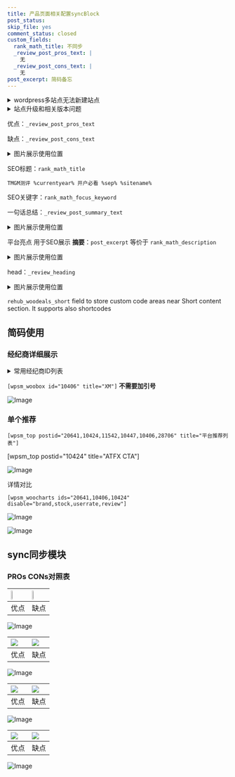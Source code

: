 ```yaml
---
title: 产品页面相关配置syncBlock
post_status: 
skip_file: yes
comment_status: closed
custom_fields:
  rank_math_title: 不同步
  _review_post_pros_text: |
    无
  _review_post_cons_text: |
    无
post_excerpt: 简码备忘
---
```

<details><summary>wordpress多站点无法新建站点</summary>

<li>和报错需要清理cookies一样的原因</li>
<li>wp-config.php里面<code>define( 'SUBDOMAIN_INSTALL', false );//子域名安装</code></li>
<li>新建子站点是用<code>define( 'SUBDOMAIN_INSTALL', true);//子域名安装</code> 完成以后，改成<code>false</code></li>
</details>

<details><summary>站点升级和相关版本问题</summary>

<p>wordpress：5.9.9
woocommerce：7.5.1
出现问题的地方：主题选项里面>><strong>Product layout >>compact style</strong></p>
<p>如何出现没有用过的字段 导致无法保存。先导出配置 然后进行修改，后面再次恢复即可。</p>
<p>出现部分字段无法显示时，需要返回默认布局后，对产品进行保存就好了。</p>
<p></p>
</details>

优点：`_review_post_pros_text`

缺点：`_review_post_cons_text`

<details><summary>图片展示使用位置</summary>

<img src="https://prod-files-secure.s3.us-west-2.amazonaws.com/39ed1227-6d7d-4570-be36-9ccd4a2c4241/f51d3d83-55d4-4bdf-9604-f37ec77ab556/Untitled.png?X-Amz-Algorithm=AWS4-HMAC-SHA256&X-Amz-Content-Sha256=UNSIGNED-PAYLOAD&X-Amz-Credential=ASIAZI2LB4663FRLNSOJ%2F20250914%2Fus-west-2%2Fs3%2Faws4_request&X-Amz-Date=20250914T105517Z&X-Amz-Expires=3600&X-Amz-Security-Token=IQoJb3JpZ2luX2VjEN%2F%2F%2F%2F%2F%2F%2F%2F%2F%2F%2FwEaCXVzLXdlc3QtMiJGMEQCIHWQZ2xCsQjvgCBxE5AWMu8ETOjogVSDsNM2iHAIywsBAiBW4ZtQ74Q2BrbnvOg0PJyWM0t2bX2R4z7D9%2F2%2FYphhcSr%2FAwhYEAAaDDYzNzQyMzE4MzgwNSIM2dly2t9pEgkYwBAlKtwDed6LamSmNaXWzHysZzmRjvWVRW6117cO%2F4UOsnTbV0oyOqBwx5cGC3byKp5G8XSoElAMOJUWF40blvEHjRFD%2BXo4gAvtdmvYGuC56YLSyPkTlgUuhqwEM8n7IJlCrDgS8gukeDbJ48AB%2FojwBocgv67w9vekdtD5SinyMABf0x72G7kKeDywqPW1wP16kqNF%2BznYz%2FvqGY0vIcucFJZbhUa7cbzJhMLth7I7nY9Hi9gqhloqeDF36Hoqf2XGO5EFii7gFSedtRDqwVP%2FdAEbJvyPb5Q8kf8PET5o3Rj%2B%2BVagpEY1CMK0vYTFmKxs1I2wjO3KDVLv1RgrQb%2FY5nNOVUMukeIQt1a06rC3PSORJZVRjwCikuPPXCPZTZcDjV%2B3FZeLQEvFjYuvs0zlDGIAFdetb6Jxq5vcjjtN%2Frg0SHU%2BFnZay%2FsZgASrbKu9UQ2aZMs6tcYuf%2Bqa7NReqp7v0IBlcx5fLcfXGS%2FLMin02g2gpF0ya3A1PFlfHxcZYorNaW1r0VTUVpfp5%2BEEUUL3fQFOy1RDHTaGYpRPBBsfOZYVoQEAL%2FOARl3rV8aka6NcYQJ7Fz12GY%2FnN6iAKJ80GKho5X1ie14SqX9hOFLWKjIMrYDSpPe1PAEXtQIwn8%2BZxgY6pgE2fDXIvzcvO86f9GJkUTAbAhs16CIJmN5jmx2m7c1OY%2F9rf6LunhWIkQOSKYbAQm38KhWz5WGPXj7wiFdi1W8qZtB3jv1XODRndCL%2ByoUfaOnPjcVdJPkd7ne2%2BI6x9noHwqeV1RpRxumcXKaakPEsm7ZEkBjkmJtSFqrFaKVS1VX7Mn2NYXfzUJeWCVIISL3RUX9uPKu6GdZX7orWEM9O5z8UAwjg&X-Amz-Signature=799a4d87d7bfa84a4cc41b66f263687e9d2bba4434231699544cbbddca5bbed1&X-Amz-SignedHeaders=host&x-amz-checksum-mode=ENABLED&x-id=GetObject" alt="Image">
</details>

SEO标题：`rank_math_title`

`TMGM测评 %currentyear% 开户必看 %sep% %sitename%`

SEO关键字：`rank_math_focus_keyword`

一句话总结：`_review_post_summary_text`

<details><summary>图片展示使用位置</summary>

<img src="https://prod-files-secure.s3.us-west-2.amazonaws.com/39ed1227-6d7d-4570-be36-9ccd4a2c4241/4b96a922-296c-4f4e-8630-d1c870cbce01/Untitled.png?X-Amz-Algorithm=AWS4-HMAC-SHA256&X-Amz-Content-Sha256=UNSIGNED-PAYLOAD&X-Amz-Credential=ASIAZI2LB4663A6KE2O3%2F20250914%2Fus-west-2%2Fs3%2Faws4_request&X-Amz-Date=20250914T105517Z&X-Amz-Expires=3600&X-Amz-Security-Token=IQoJb3JpZ2luX2VjEN%2F%2F%2F%2F%2F%2F%2F%2F%2F%2F%2FwEaCXVzLXdlc3QtMiJHMEUCIGACJT22Ku3ngczIxhN0N79JJ%2F7Po4AkaTrzkakVB4GvAiEArXD9PVj9ukmWb%2FL7F2N%2BJdN06c1K6TPii0nW8%2FvvKesq%2FwMIWBAAGgw2Mzc0MjMxODM4MDUiDNaDRRSyy731JD4sKSrcAz2JeduqT8VNZD3S20dCjb1jh89Mqg7yv5V%2BPCh0LJpQc1jwrZDzoN%2FsVOVmieVwwbYc3XYpkkuNKlniDmblN6oBQ8a%2FNTrAcVjTCaRIhBbArvwlKVGr5cmefZjV9xkf%2FlFIDqHO%2F%2Bp4JhYj%2BocV8F8EYlHk1yBczot1UtoltyGdYKAk0UPgpfGAuQxBRZjZj6vOIB58P%2B7%2BMcEp9qhw%2F0eTbc0F0VsK0J5FlRF3b57uM%2Fsz1YaxnB1ITNWSINfgQAO%2BZQprfKvmzjISGMScHtfmf2V7arBssNk2kp%2BbV7VCDtH5EyBcj3E2LVPolKHFZA2B7z1idRy0Pq35dz5bG0k8vLmEZf0lT3e3SYavRHn3q2vNOn5BxCqEuZU3uA1TvfH%2B598wnt6PMSdmkdGbrN0zZayN3g0hSDQC4X7cZalX1gQR1Va%2BX3FDYn8KsCezt3jFEcmLB8JtrnerEQkYbOKEBaTzC%2F9vl6QwdE%2BJVFHDVdlKB3fbEJRPqLHLt8IgoJqmw4uvSbNsZJFa%2Fn%2FAX%2Bd%2BuiyVFk%2BcoAf%2BHQuz8RW7yC%2FtXAXsPSSgyM4SonRhrugLUM35TSf5LARtEV3R9Iy7O57nTqurGDHGvZ%2FUMP5ozyNiY0kCFtteCBCAMPPPmcYGOqUBpw5wRUqlwXaO4ggWb4ZdhKSATarBlAzR8BsiBAcHV03eS4j4QbqDPI1IvmPE82SHjX4yxHKM4CEmW%2FOTKbBxFQzz9upi6srjvKC%2B1JSJir8btur0aVIMnNVCdGNlPpB5dCKcsZlKyb0USP%2BdBbRPyHv4tYF6RKbl20IqC1Q%2BwBN22CYar%2BcPFCWJglWUXe%2BqGt4BnT%2FfMBnh0VYl2qzES%2Ff%2F9obC&X-Amz-Signature=bedf34a118719accc3418733d7d7291572c0091de1a0022e48409a4efa6d0f6b&X-Amz-SignedHeaders=host&x-amz-checksum-mode=ENABLED&x-id=GetObject" alt="Image">
</details>

平台亮点 用于SEO展示 **摘要**：`post_excerpt`  等价于 `rank_math_description`

<details><summary>图片展示使用位置</summary>

<img src="https://prod-files-secure.s3.us-west-2.amazonaws.com/39ed1227-6d7d-4570-be36-9ccd4a2c4241/1ee11f63-b60a-4dfe-a7a7-d58ff23b5d88/Untitled.png?X-Amz-Algorithm=AWS4-HMAC-SHA256&X-Amz-Content-Sha256=UNSIGNED-PAYLOAD&X-Amz-Credential=ASIAZI2LB466WTNUW77Z%2F20250914%2Fus-west-2%2Fs3%2Faws4_request&X-Amz-Date=20250914T105517Z&X-Amz-Expires=3600&X-Amz-Security-Token=IQoJb3JpZ2luX2VjEN%2F%2F%2F%2F%2F%2F%2F%2F%2F%2F%2FwEaCXVzLXdlc3QtMiJHMEUCIQCbTUKjbZpQZG%2BrpAKh%2FtqbqZ8HKob1pmvLAkDn0%2FAXVwIgUkwpxzDKLpDqjUL6VoXh4Ns5jxWhaqr%2F0TtnjKkyqXUq%2FwMIWBAAGgw2Mzc0MjMxODM4MDUiDDn%2BwchXDq24N%2FHpwCrcA%2Bn0gomQDgINRMCSG8BeSDRH6wAjU672hoZssrZaRJrBUK3s%2FMUA46fUba8s92tMy90QMwX8TBhbLCq%2BaIR20yaxrf7HZAAjKpj2c1uHhoDca9HzvIB01z8uK8BLIvlWiz1GSnPpHHAAVyflEo7XlZAAgB22trl7uQjdpw8L4ZNze6XsC4zXNPuUiUmF5ey3ZD%2BaKio58uCw4xUJ4SYfw0cWH4Gz9pWWtGqXKphH3SKG829k8G8S%2F0uhcoL6kz8TRz7rphbCI3%2FuQe8eftpTAwIsf22H03PoZBlZYi4HxeftTR4C7aM9BcyrS%2FsX5sYYjzP7mUFWcaYr6pvZd0xLLcGeVrIOjGUnIDW2BkkOcXzEP5%2FhmfiayEiirxwz0p6EgCYvuplN2LmH4cdV%2FD8HiGeJnY4RwqBKKuekklM3dr0HA%2BOisGGXoIm%2B1eJoppwmOsJ4puMUtoeF62Nk9%2BY%2BToy%2ByDcCRiLY9N2TbIqVh88rAp13UkCr4OntszTamGW9DT1ADFert8jvkhLmMmb2z5oxxIlIsoLghkArl6%2Bu6%2BsI2MUkOApl02D8asDbxthYKaSv%2F8g2LCvJCRUT4ohr0Gxn6CIODWtwmhlKjZ4VEQ7OAekfjPgx9qnqOdaOML3PmcYGOqUBz9O6gkjrBN8F4%2FXUPBNe5Okviji7D6XZKTxkYcHCKzY4jP4fREFZlgFh2qI78YgoXB8lN72TCrRqqQSmwo4cSasrn6jsn1qvLcS2Lo2n2rrT4mKOwOtXcJhHe7S2Qhr7SgutiQYXW7d6uC2k2zFLbrVf8xyBY8Ngl%2BLbUFTlh%2BsKuTy0Pfb%2B3UJqaBjuErFSX9Rn2IBpx0xMCJPBdTBJjZ1VAnQn&X-Amz-Signature=53fd41073dcb2a91817b301a87d0955a7f853cf993632a61d4015ab6ac76a070&X-Amz-SignedHeaders=host&x-amz-checksum-mode=ENABLED&x-id=GetObject" alt="Image">
<img src="https://prod-files-secure.s3.us-west-2.amazonaws.com/39ed1227-6d7d-4570-be36-9ccd4a2c4241/ad4118b5-78d8-4fbe-801e-3b29b5d99c01/Untitled.png?X-Amz-Algorithm=AWS4-HMAC-SHA256&X-Amz-Content-Sha256=UNSIGNED-PAYLOAD&X-Amz-Credential=ASIAZI2LB466WTNUW77Z%2F20250914%2Fus-west-2%2Fs3%2Faws4_request&X-Amz-Date=20250914T105517Z&X-Amz-Expires=3600&X-Amz-Security-Token=IQoJb3JpZ2luX2VjEN%2F%2F%2F%2F%2F%2F%2F%2F%2F%2F%2FwEaCXVzLXdlc3QtMiJHMEUCIQCbTUKjbZpQZG%2BrpAKh%2FtqbqZ8HKob1pmvLAkDn0%2FAXVwIgUkwpxzDKLpDqjUL6VoXh4Ns5jxWhaqr%2F0TtnjKkyqXUq%2FwMIWBAAGgw2Mzc0MjMxODM4MDUiDDn%2BwchXDq24N%2FHpwCrcA%2Bn0gomQDgINRMCSG8BeSDRH6wAjU672hoZssrZaRJrBUK3s%2FMUA46fUba8s92tMy90QMwX8TBhbLCq%2BaIR20yaxrf7HZAAjKpj2c1uHhoDca9HzvIB01z8uK8BLIvlWiz1GSnPpHHAAVyflEo7XlZAAgB22trl7uQjdpw8L4ZNze6XsC4zXNPuUiUmF5ey3ZD%2BaKio58uCw4xUJ4SYfw0cWH4Gz9pWWtGqXKphH3SKG829k8G8S%2F0uhcoL6kz8TRz7rphbCI3%2FuQe8eftpTAwIsf22H03PoZBlZYi4HxeftTR4C7aM9BcyrS%2FsX5sYYjzP7mUFWcaYr6pvZd0xLLcGeVrIOjGUnIDW2BkkOcXzEP5%2FhmfiayEiirxwz0p6EgCYvuplN2LmH4cdV%2FD8HiGeJnY4RwqBKKuekklM3dr0HA%2BOisGGXoIm%2B1eJoppwmOsJ4puMUtoeF62Nk9%2BY%2BToy%2ByDcCRiLY9N2TbIqVh88rAp13UkCr4OntszTamGW9DT1ADFert8jvkhLmMmb2z5oxxIlIsoLghkArl6%2Bu6%2BsI2MUkOApl02D8asDbxthYKaSv%2F8g2LCvJCRUT4ohr0Gxn6CIODWtwmhlKjZ4VEQ7OAekfjPgx9qnqOdaOML3PmcYGOqUBz9O6gkjrBN8F4%2FXUPBNe5Okviji7D6XZKTxkYcHCKzY4jP4fREFZlgFh2qI78YgoXB8lN72TCrRqqQSmwo4cSasrn6jsn1qvLcS2Lo2n2rrT4mKOwOtXcJhHe7S2Qhr7SgutiQYXW7d6uC2k2zFLbrVf8xyBY8Ngl%2BLbUFTlh%2BsKuTy0Pfb%2B3UJqaBjuErFSX9Rn2IBpx0xMCJPBdTBJjZ1VAnQn&X-Amz-Signature=7683ab838321bd8eb40d2b0460919faa84f5a7308a1e653c671b90a5f3dff9e4&X-Amz-SignedHeaders=host&x-amz-checksum-mode=ENABLED&x-id=GetObject" alt="Image">
<img src="https://prod-files-secure.s3.us-west-2.amazonaws.com/39ed1227-6d7d-4570-be36-9ccd4a2c4241/a38cf7c9-a79c-4b64-9e94-13589fe0758b/Untitled.png?X-Amz-Algorithm=AWS4-HMAC-SHA256&X-Amz-Content-Sha256=UNSIGNED-PAYLOAD&X-Amz-Credential=ASIAZI2LB466WTNUW77Z%2F20250914%2Fus-west-2%2Fs3%2Faws4_request&X-Amz-Date=20250914T105517Z&X-Amz-Expires=3600&X-Amz-Security-Token=IQoJb3JpZ2luX2VjEN%2F%2F%2F%2F%2F%2F%2F%2F%2F%2F%2FwEaCXVzLXdlc3QtMiJHMEUCIQCbTUKjbZpQZG%2BrpAKh%2FtqbqZ8HKob1pmvLAkDn0%2FAXVwIgUkwpxzDKLpDqjUL6VoXh4Ns5jxWhaqr%2F0TtnjKkyqXUq%2FwMIWBAAGgw2Mzc0MjMxODM4MDUiDDn%2BwchXDq24N%2FHpwCrcA%2Bn0gomQDgINRMCSG8BeSDRH6wAjU672hoZssrZaRJrBUK3s%2FMUA46fUba8s92tMy90QMwX8TBhbLCq%2BaIR20yaxrf7HZAAjKpj2c1uHhoDca9HzvIB01z8uK8BLIvlWiz1GSnPpHHAAVyflEo7XlZAAgB22trl7uQjdpw8L4ZNze6XsC4zXNPuUiUmF5ey3ZD%2BaKio58uCw4xUJ4SYfw0cWH4Gz9pWWtGqXKphH3SKG829k8G8S%2F0uhcoL6kz8TRz7rphbCI3%2FuQe8eftpTAwIsf22H03PoZBlZYi4HxeftTR4C7aM9BcyrS%2FsX5sYYjzP7mUFWcaYr6pvZd0xLLcGeVrIOjGUnIDW2BkkOcXzEP5%2FhmfiayEiirxwz0p6EgCYvuplN2LmH4cdV%2FD8HiGeJnY4RwqBKKuekklM3dr0HA%2BOisGGXoIm%2B1eJoppwmOsJ4puMUtoeF62Nk9%2BY%2BToy%2ByDcCRiLY9N2TbIqVh88rAp13UkCr4OntszTamGW9DT1ADFert8jvkhLmMmb2z5oxxIlIsoLghkArl6%2Bu6%2BsI2MUkOApl02D8asDbxthYKaSv%2F8g2LCvJCRUT4ohr0Gxn6CIODWtwmhlKjZ4VEQ7OAekfjPgx9qnqOdaOML3PmcYGOqUBz9O6gkjrBN8F4%2FXUPBNe5Okviji7D6XZKTxkYcHCKzY4jP4fREFZlgFh2qI78YgoXB8lN72TCrRqqQSmwo4cSasrn6jsn1qvLcS2Lo2n2rrT4mKOwOtXcJhHe7S2Qhr7SgutiQYXW7d6uC2k2zFLbrVf8xyBY8Ngl%2BLbUFTlh%2BsKuTy0Pfb%2B3UJqaBjuErFSX9Rn2IBpx0xMCJPBdTBJjZ1VAnQn&X-Amz-Signature=baf7c185d6163955552cf2670e1c3fda1ef2201b29247c45bec4c4e2f1835dd1&X-Amz-SignedHeaders=host&x-amz-checksum-mode=ENABLED&x-id=GetObject" alt="Image">
<img src="https://prod-files-secure.s3.us-west-2.amazonaws.com/39ed1227-6d7d-4570-be36-9ccd4a2c4241/7da6fc1e-d2ac-42ae-8c75-cb5749aa18f6/Untitled.png?X-Amz-Algorithm=AWS4-HMAC-SHA256&X-Amz-Content-Sha256=UNSIGNED-PAYLOAD&X-Amz-Credential=ASIAZI2LB466WTNUW77Z%2F20250914%2Fus-west-2%2Fs3%2Faws4_request&X-Amz-Date=20250914T105517Z&X-Amz-Expires=3600&X-Amz-Security-Token=IQoJb3JpZ2luX2VjEN%2F%2F%2F%2F%2F%2F%2F%2F%2F%2F%2FwEaCXVzLXdlc3QtMiJHMEUCIQCbTUKjbZpQZG%2BrpAKh%2FtqbqZ8HKob1pmvLAkDn0%2FAXVwIgUkwpxzDKLpDqjUL6VoXh4Ns5jxWhaqr%2F0TtnjKkyqXUq%2FwMIWBAAGgw2Mzc0MjMxODM4MDUiDDn%2BwchXDq24N%2FHpwCrcA%2Bn0gomQDgINRMCSG8BeSDRH6wAjU672hoZssrZaRJrBUK3s%2FMUA46fUba8s92tMy90QMwX8TBhbLCq%2BaIR20yaxrf7HZAAjKpj2c1uHhoDca9HzvIB01z8uK8BLIvlWiz1GSnPpHHAAVyflEo7XlZAAgB22trl7uQjdpw8L4ZNze6XsC4zXNPuUiUmF5ey3ZD%2BaKio58uCw4xUJ4SYfw0cWH4Gz9pWWtGqXKphH3SKG829k8G8S%2F0uhcoL6kz8TRz7rphbCI3%2FuQe8eftpTAwIsf22H03PoZBlZYi4HxeftTR4C7aM9BcyrS%2FsX5sYYjzP7mUFWcaYr6pvZd0xLLcGeVrIOjGUnIDW2BkkOcXzEP5%2FhmfiayEiirxwz0p6EgCYvuplN2LmH4cdV%2FD8HiGeJnY4RwqBKKuekklM3dr0HA%2BOisGGXoIm%2B1eJoppwmOsJ4puMUtoeF62Nk9%2BY%2BToy%2ByDcCRiLY9N2TbIqVh88rAp13UkCr4OntszTamGW9DT1ADFert8jvkhLmMmb2z5oxxIlIsoLghkArl6%2Bu6%2BsI2MUkOApl02D8asDbxthYKaSv%2F8g2LCvJCRUT4ohr0Gxn6CIODWtwmhlKjZ4VEQ7OAekfjPgx9qnqOdaOML3PmcYGOqUBz9O6gkjrBN8F4%2FXUPBNe5Okviji7D6XZKTxkYcHCKzY4jP4fREFZlgFh2qI78YgoXB8lN72TCrRqqQSmwo4cSasrn6jsn1qvLcS2Lo2n2rrT4mKOwOtXcJhHe7S2Qhr7SgutiQYXW7d6uC2k2zFLbrVf8xyBY8Ngl%2BLbUFTlh%2BsKuTy0Pfb%2B3UJqaBjuErFSX9Rn2IBpx0xMCJPBdTBJjZ1VAnQn&X-Amz-Signature=403ecda07612ac725c255db3873b55f8ba699f34c896b732e415978757dfa160&X-Amz-SignedHeaders=host&x-amz-checksum-mode=ENABLED&x-id=GetObject" alt="Image">
<img src="https://prod-files-secure.s3.us-west-2.amazonaws.com/39ed1227-6d7d-4570-be36-9ccd4a2c4241/7e97f40a-eaee-47f5-b2f9-475f96808fa7/Untitled.png?X-Amz-Algorithm=AWS4-HMAC-SHA256&X-Amz-Content-Sha256=UNSIGNED-PAYLOAD&X-Amz-Credential=ASIAZI2LB466WTNUW77Z%2F20250914%2Fus-west-2%2Fs3%2Faws4_request&X-Amz-Date=20250914T105517Z&X-Amz-Expires=3600&X-Amz-Security-Token=IQoJb3JpZ2luX2VjEN%2F%2F%2F%2F%2F%2F%2F%2F%2F%2F%2FwEaCXVzLXdlc3QtMiJHMEUCIQCbTUKjbZpQZG%2BrpAKh%2FtqbqZ8HKob1pmvLAkDn0%2FAXVwIgUkwpxzDKLpDqjUL6VoXh4Ns5jxWhaqr%2F0TtnjKkyqXUq%2FwMIWBAAGgw2Mzc0MjMxODM4MDUiDDn%2BwchXDq24N%2FHpwCrcA%2Bn0gomQDgINRMCSG8BeSDRH6wAjU672hoZssrZaRJrBUK3s%2FMUA46fUba8s92tMy90QMwX8TBhbLCq%2BaIR20yaxrf7HZAAjKpj2c1uHhoDca9HzvIB01z8uK8BLIvlWiz1GSnPpHHAAVyflEo7XlZAAgB22trl7uQjdpw8L4ZNze6XsC4zXNPuUiUmF5ey3ZD%2BaKio58uCw4xUJ4SYfw0cWH4Gz9pWWtGqXKphH3SKG829k8G8S%2F0uhcoL6kz8TRz7rphbCI3%2FuQe8eftpTAwIsf22H03PoZBlZYi4HxeftTR4C7aM9BcyrS%2FsX5sYYjzP7mUFWcaYr6pvZd0xLLcGeVrIOjGUnIDW2BkkOcXzEP5%2FhmfiayEiirxwz0p6EgCYvuplN2LmH4cdV%2FD8HiGeJnY4RwqBKKuekklM3dr0HA%2BOisGGXoIm%2B1eJoppwmOsJ4puMUtoeF62Nk9%2BY%2BToy%2ByDcCRiLY9N2TbIqVh88rAp13UkCr4OntszTamGW9DT1ADFert8jvkhLmMmb2z5oxxIlIsoLghkArl6%2Bu6%2BsI2MUkOApl02D8asDbxthYKaSv%2F8g2LCvJCRUT4ohr0Gxn6CIODWtwmhlKjZ4VEQ7OAekfjPgx9qnqOdaOML3PmcYGOqUBz9O6gkjrBN8F4%2FXUPBNe5Okviji7D6XZKTxkYcHCKzY4jP4fREFZlgFh2qI78YgoXB8lN72TCrRqqQSmwo4cSasrn6jsn1qvLcS2Lo2n2rrT4mKOwOtXcJhHe7S2Qhr7SgutiQYXW7d6uC2k2zFLbrVf8xyBY8Ngl%2BLbUFTlh%2BsKuTy0Pfb%2B3UJqaBjuErFSX9Rn2IBpx0xMCJPBdTBJjZ1VAnQn&X-Amz-Signature=05c92f880ca36fb26e1f1e6ef2fc3d49f2284bd69bc44c6c0b2f6b6d80e2851b&X-Amz-SignedHeaders=host&x-amz-checksum-mode=ENABLED&x-id=GetObject" alt="Image">
</details>

head：`_review_heading`

<details><summary>图片展示使用位置</summary>

<img src="https://prod-files-secure.s3.us-west-2.amazonaws.com/39ed1227-6d7d-4570-be36-9ccd4a2c4241/3a4650ad-9887-415c-889a-edd51fa54f27/Untitled.png?X-Amz-Algorithm=AWS4-HMAC-SHA256&X-Amz-Content-Sha256=UNSIGNED-PAYLOAD&X-Amz-Credential=ASIAZI2LB466RIJ6JQB4%2F20250914%2Fus-west-2%2Fs3%2Faws4_request&X-Amz-Date=20250914T105518Z&X-Amz-Expires=3600&X-Amz-Security-Token=IQoJb3JpZ2luX2VjEN%2F%2F%2F%2F%2F%2F%2F%2F%2F%2F%2FwEaCXVzLXdlc3QtMiJHMEUCIQCO4g4313P%2BWTdWZUxM1t7FXpG3lkRlBK%2F0JTC4UlrCvQIgerY37jQpO2S%2F%2FfvepoZ9E5VLzRI6rG2KLola5Tf77qgq%2FwMIWBAAGgw2Mzc0MjMxODM4MDUiDLjQP0t0kp8XNfGNwCrcAx97UxaAyIco%2Fn%2FUBICAU4kEzNjQllH8xeEc8WeGHFVsbtnoFxujQi4K0wF0jCzfG%2FRJ67njCJ3YdCXwgHJNSFrluZLkBXPueJj5a5RNifYfLyh9OpFv21peB4eY6RK6f1T7H98MbaoMuXaPfcuUm0iVsPLV9jg3Hbm96PVn%2FN17uqXhFNo%2B%2Ff4B1eFX61%2F2auLiepnSqtoPnNmEprd%2FQEQOVoywsRQfYn27oksMGUOOQgkA8jdbE344GUqerh61u0ys%2BjMdmAcybKTSnml0azfKdPsZSQ2wy5zGzQD6wwZg3zQ1Y46JzqHpjAxLvIGz2ORU%2B9%2Ff9B68NHGzP8CHqxZNXS%2FR9a1%2FaxfoQyqho90DhODHf7UhbsItfnvpvi3fIeq9wsLJk36IbqXfqq8gBHywXsYsretokfcBTTJ9WSBicttW4Y8rLTnNnLbN9il0kWmxCqCE2z9rKsCGQCBRnMsNRreLol1o64ignKcxyzOBgV%2Fu2xhUoodq5M%2FTyvnkSngrftwGPZHZnv9103%2BdtzfNM4WB3xKEoVJ%2BpPTQp5vmkzlhwE7JksuCt8sh3ClLxkj1il1T54EI467SMa75NcGiYOUTFaxaeRoLrDZQw74dI4iP1IOLiOtbWN6VMK7PmcYGOqUBJbD1QtN688AKZv%2FWZcQEaAiYlG6HBzzJVH6t1Qma1WACaTf7UK%2FfjUzHVcB%2BHE%2B3lt%2BE4BlCuG9PZe3Jgezu8%2Bh08w73gEhNwpb4ShhDiQ%2BXw4YXvNeK0YhxCc0FPPLx8QmCAGE4ZSO%2B3pUAu%2BuZEScamPyWZviFqZlCbjzsjJSDzlGgNPk1JvKxLU1ZH8Qx7%2FJgGS9OGDXqzBowBZmRULrvR2IO&X-Amz-Signature=efb29b600b2eebb82ade61420499b8e321c7d25ea83b14d02c4b33799e47f8cb&X-Amz-SignedHeaders=host&x-amz-checksum-mode=ENABLED&x-id=GetObject" alt="Image">
</details>

`rehub_woodeals_short`	field to store custom code areas near Short content section. It supports also shortcodes



## 简码使用

### 经纪商详细展示

<details><summary>常用经纪商ID列表</summary>

<pre><code class="php">嘉盛 ===> 20641  [wpsm_woobox id="20641" title="嘉盛"]
易信easymarkets ===> 11542  [wpsm_woobox id="11542" title="易信easymarkets"]
ATFX外汇 ===> 10424  [wpsm_woobox id="10424" title="ATFX"]
XM ===> 10406  [wpsm_woobox id="10406" title="XM"]
TMGM ===> 29622  [wpsm_woobox id="29622" title="TMGM"]
HYCM ===> 10447  [wpsm_woobox id="10447" title="HYCM"]
fpmarkets澳福外汇 ===> 20639  [wpsm_woobox id="20639" title="fpmarkets澳福外汇"]</code></pre>
</details>

`[wpsm_woobox id="10406" title="XM"]` **不需要加引号**

![Image](https://prod-files-secure.s3.us-west-2.amazonaws.com/39ed1227-6d7d-4570-be36-9ccd4a2c4241/4f898f9d-0fa7-4e43-acd3-ac6bc7be575a/Untitled.png?X-Amz-Algorithm=AWS4-HMAC-SHA256&X-Amz-Content-Sha256=UNSIGNED-PAYLOAD&X-Amz-Credential=ASIAZI2LB46623X2UJ3C%2F20250914%2Fus-west-2%2Fs3%2Faws4_request&X-Amz-Date=20250914T105515Z&X-Amz-Expires=3600&X-Amz-Security-Token=IQoJb3JpZ2luX2VjEN%2F%2F%2F%2F%2F%2F%2F%2F%2F%2F%2FwEaCXVzLXdlc3QtMiJGMEQCIAN7gFdKD1GFGEJ4RRr2XyXoHp5xJqhwMWMu9AMvQuqiAiBlBGBqnRZhSjsuQhcdSuXD0TNLSpcNxYO1LyOqIm%2F2Bir%2FAwhYEAAaDDYzNzQyMzE4MzgwNSIMBcwkKDROg%2F86VdVfKtwDhg7Bq674ngW2TI6%2Fg%2FJF%2Bg64QV89HZxtYhkwoB35eYbJJ6vFDUMBr35t7%2F6uJ2ZrWesYU7UwGR%2BqV%2BNQJi3Mc4PW7FX6gEzEhVUYhtemyVT9VdnNRzS6mqBGgXeGgt10X7MjabCxVuYXLywA%2BUDbjhK%2FlgS7vb6B0xNUXd0zxI9L3T8X1QpLfNpZZk9NZKaQA3bo9mDS3RO6nM6mOEKRFugzcrYxGPEWk12ozcRLEK6PRdPrbKm8P%2B6UrDL8ejPOflOhV08cKTcpqP1pxk4sobf%2B2eYkNHexuizVosqfqZUV7pyprljsIf9RP7nv6OsVpK9bd5tIR3rqpOq%2F0OoWW%2FP5q33WQCC2zH01UTKzzZ3sY3cI%2B3xnMl0a42ccfwhtu47EDvlouvEjAXWf1qIRkGD4%2F6%2FfpprshSW8osc4nyI380WjVySjxKZDXBPOOJMWUVzSJ25j9UFqwW%2BxL2Hx%2BSggKMvqbxDDZIwCAUvSsWghCERMUnOoSq9wkbwqc0kJt8atxopNruHlrPol%2BQdDeCk6SL3UR1CynxVwyFZ2lBtbj7PLdGugTnfvKdJAurvGAeY%2FChVImERPp9ANzxfN9sl2wWiYZLl9RfX%2BHLh5aDKSLlKfgMVyN4hPbKkwp8%2BZxgY6pgEhCw20D%2BlZq316EurzDprqppCFIDOEh4XjgnaLpawc06yrLoMGdr2MV9sTeCxHgtzUcRe67qFLLioU0uT1Ah4o4sD7ULzM%2BFo%2Bl1rqYx%2FYPuqFNEfLDI2d%2BMIkdc3qLUTKM3447A7r0O%2Fo%2Fz%2Fgzv%2BQE8oB8DxHsGUU9IlZ3WyMnBj%2B6sHru0oV8CQ364TgpmxfJWXOHCZ%2BEAAG2qwu5o8zby0w01%2B3&X-Amz-Signature=ba483773efea199bc7263e7ae5e637bf1ed4fa3af96273841a17173a11ad6791&X-Amz-SignedHeaders=host&x-amz-checksum-mode=ENABLED&x-id=GetObject)

### 单个推荐
`[wpsm_top postid="20641,10424,11542,10447,10406,28706" title="平台推荐列表"]`

[wpsm_top postid="10424" title="ATFX CTA"]

![Image](https://prod-files-secure.s3.us-west-2.amazonaws.com/39ed1227-6d7d-4570-be36-9ccd4a2c4241/5ac620dc-51a8-48b6-b55d-91f47299193c/Untitled.png?X-Amz-Algorithm=AWS4-HMAC-SHA256&X-Amz-Content-Sha256=UNSIGNED-PAYLOAD&X-Amz-Credential=ASIAZI2LB46623X2UJ3C%2F20250914%2Fus-west-2%2Fs3%2Faws4_request&X-Amz-Date=20250914T105515Z&X-Amz-Expires=3600&X-Amz-Security-Token=IQoJb3JpZ2luX2VjEN%2F%2F%2F%2F%2F%2F%2F%2F%2F%2F%2FwEaCXVzLXdlc3QtMiJGMEQCIAN7gFdKD1GFGEJ4RRr2XyXoHp5xJqhwMWMu9AMvQuqiAiBlBGBqnRZhSjsuQhcdSuXD0TNLSpcNxYO1LyOqIm%2F2Bir%2FAwhYEAAaDDYzNzQyMzE4MzgwNSIMBcwkKDROg%2F86VdVfKtwDhg7Bq674ngW2TI6%2Fg%2FJF%2Bg64QV89HZxtYhkwoB35eYbJJ6vFDUMBr35t7%2F6uJ2ZrWesYU7UwGR%2BqV%2BNQJi3Mc4PW7FX6gEzEhVUYhtemyVT9VdnNRzS6mqBGgXeGgt10X7MjabCxVuYXLywA%2BUDbjhK%2FlgS7vb6B0xNUXd0zxI9L3T8X1QpLfNpZZk9NZKaQA3bo9mDS3RO6nM6mOEKRFugzcrYxGPEWk12ozcRLEK6PRdPrbKm8P%2B6UrDL8ejPOflOhV08cKTcpqP1pxk4sobf%2B2eYkNHexuizVosqfqZUV7pyprljsIf9RP7nv6OsVpK9bd5tIR3rqpOq%2F0OoWW%2FP5q33WQCC2zH01UTKzzZ3sY3cI%2B3xnMl0a42ccfwhtu47EDvlouvEjAXWf1qIRkGD4%2F6%2FfpprshSW8osc4nyI380WjVySjxKZDXBPOOJMWUVzSJ25j9UFqwW%2BxL2Hx%2BSggKMvqbxDDZIwCAUvSsWghCERMUnOoSq9wkbwqc0kJt8atxopNruHlrPol%2BQdDeCk6SL3UR1CynxVwyFZ2lBtbj7PLdGugTnfvKdJAurvGAeY%2FChVImERPp9ANzxfN9sl2wWiYZLl9RfX%2BHLh5aDKSLlKfgMVyN4hPbKkwp8%2BZxgY6pgEhCw20D%2BlZq316EurzDprqppCFIDOEh4XjgnaLpawc06yrLoMGdr2MV9sTeCxHgtzUcRe67qFLLioU0uT1Ah4o4sD7ULzM%2BFo%2Bl1rqYx%2FYPuqFNEfLDI2d%2BMIkdc3qLUTKM3447A7r0O%2Fo%2Fz%2Fgzv%2BQE8oB8DxHsGUU9IlZ3WyMnBj%2B6sHru0oV8CQ364TgpmxfJWXOHCZ%2BEAAG2qwu5o8zby0w01%2B3&X-Amz-Signature=d3fffe39dcaa31d62d63c4e50221fa04102b0d09be180604219a7238e6e56fed&X-Amz-SignedHeaders=host&x-amz-checksum-mode=ENABLED&x-id=GetObject)

详情对比

`[wpsm_woocharts ids="20641,10406,10424" disable="brand,stock,userrate,review"]`

![Image](https://prod-files-secure.s3.us-west-2.amazonaws.com/39ed1227-6d7d-4570-be36-9ccd4a2c4241/bf3ba45f-b9f3-4295-8aef-b4a495fd25f4/Untitled.png?X-Amz-Algorithm=AWS4-HMAC-SHA256&X-Amz-Content-Sha256=UNSIGNED-PAYLOAD&X-Amz-Credential=ASIAZI2LB46623X2UJ3C%2F20250914%2Fus-west-2%2Fs3%2Faws4_request&X-Amz-Date=20250914T105515Z&X-Amz-Expires=3600&X-Amz-Security-Token=IQoJb3JpZ2luX2VjEN%2F%2F%2F%2F%2F%2F%2F%2F%2F%2F%2FwEaCXVzLXdlc3QtMiJGMEQCIAN7gFdKD1GFGEJ4RRr2XyXoHp5xJqhwMWMu9AMvQuqiAiBlBGBqnRZhSjsuQhcdSuXD0TNLSpcNxYO1LyOqIm%2F2Bir%2FAwhYEAAaDDYzNzQyMzE4MzgwNSIMBcwkKDROg%2F86VdVfKtwDhg7Bq674ngW2TI6%2Fg%2FJF%2Bg64QV89HZxtYhkwoB35eYbJJ6vFDUMBr35t7%2F6uJ2ZrWesYU7UwGR%2BqV%2BNQJi3Mc4PW7FX6gEzEhVUYhtemyVT9VdnNRzS6mqBGgXeGgt10X7MjabCxVuYXLywA%2BUDbjhK%2FlgS7vb6B0xNUXd0zxI9L3T8X1QpLfNpZZk9NZKaQA3bo9mDS3RO6nM6mOEKRFugzcrYxGPEWk12ozcRLEK6PRdPrbKm8P%2B6UrDL8ejPOflOhV08cKTcpqP1pxk4sobf%2B2eYkNHexuizVosqfqZUV7pyprljsIf9RP7nv6OsVpK9bd5tIR3rqpOq%2F0OoWW%2FP5q33WQCC2zH01UTKzzZ3sY3cI%2B3xnMl0a42ccfwhtu47EDvlouvEjAXWf1qIRkGD4%2F6%2FfpprshSW8osc4nyI380WjVySjxKZDXBPOOJMWUVzSJ25j9UFqwW%2BxL2Hx%2BSggKMvqbxDDZIwCAUvSsWghCERMUnOoSq9wkbwqc0kJt8atxopNruHlrPol%2BQdDeCk6SL3UR1CynxVwyFZ2lBtbj7PLdGugTnfvKdJAurvGAeY%2FChVImERPp9ANzxfN9sl2wWiYZLl9RfX%2BHLh5aDKSLlKfgMVyN4hPbKkwp8%2BZxgY6pgEhCw20D%2BlZq316EurzDprqppCFIDOEh4XjgnaLpawc06yrLoMGdr2MV9sTeCxHgtzUcRe67qFLLioU0uT1Ah4o4sD7ULzM%2BFo%2Bl1rqYx%2FYPuqFNEfLDI2d%2BMIkdc3qLUTKM3447A7r0O%2Fo%2Fz%2Fgzv%2BQE8oB8DxHsGUU9IlZ3WyMnBj%2B6sHru0oV8CQ364TgpmxfJWXOHCZ%2BEAAG2qwu5o8zby0w01%2B3&X-Amz-Signature=d94feb1d2baec40318eebff17502b0873973359b557edb0439d99c034c5a0c54&X-Amz-SignedHeaders=host&x-amz-checksum-mode=ENABLED&x-id=GetObject)

![Image](https://prod-files-secure.s3.us-west-2.amazonaws.com/39ed1227-6d7d-4570-be36-9ccd4a2c4241/30bc56ef-f383-4b48-9768-2ebc9e436ec0/Untitled.png?X-Amz-Algorithm=AWS4-HMAC-SHA256&X-Amz-Content-Sha256=UNSIGNED-PAYLOAD&X-Amz-Credential=ASIAZI2LB46623X2UJ3C%2F20250914%2Fus-west-2%2Fs3%2Faws4_request&X-Amz-Date=20250914T105515Z&X-Amz-Expires=3600&X-Amz-Security-Token=IQoJb3JpZ2luX2VjEN%2F%2F%2F%2F%2F%2F%2F%2F%2F%2F%2FwEaCXVzLXdlc3QtMiJGMEQCIAN7gFdKD1GFGEJ4RRr2XyXoHp5xJqhwMWMu9AMvQuqiAiBlBGBqnRZhSjsuQhcdSuXD0TNLSpcNxYO1LyOqIm%2F2Bir%2FAwhYEAAaDDYzNzQyMzE4MzgwNSIMBcwkKDROg%2F86VdVfKtwDhg7Bq674ngW2TI6%2Fg%2FJF%2Bg64QV89HZxtYhkwoB35eYbJJ6vFDUMBr35t7%2F6uJ2ZrWesYU7UwGR%2BqV%2BNQJi3Mc4PW7FX6gEzEhVUYhtemyVT9VdnNRzS6mqBGgXeGgt10X7MjabCxVuYXLywA%2BUDbjhK%2FlgS7vb6B0xNUXd0zxI9L3T8X1QpLfNpZZk9NZKaQA3bo9mDS3RO6nM6mOEKRFugzcrYxGPEWk12ozcRLEK6PRdPrbKm8P%2B6UrDL8ejPOflOhV08cKTcpqP1pxk4sobf%2B2eYkNHexuizVosqfqZUV7pyprljsIf9RP7nv6OsVpK9bd5tIR3rqpOq%2F0OoWW%2FP5q33WQCC2zH01UTKzzZ3sY3cI%2B3xnMl0a42ccfwhtu47EDvlouvEjAXWf1qIRkGD4%2F6%2FfpprshSW8osc4nyI380WjVySjxKZDXBPOOJMWUVzSJ25j9UFqwW%2BxL2Hx%2BSggKMvqbxDDZIwCAUvSsWghCERMUnOoSq9wkbwqc0kJt8atxopNruHlrPol%2BQdDeCk6SL3UR1CynxVwyFZ2lBtbj7PLdGugTnfvKdJAurvGAeY%2FChVImERPp9ANzxfN9sl2wWiYZLl9RfX%2BHLh5aDKSLlKfgMVyN4hPbKkwp8%2BZxgY6pgEhCw20D%2BlZq316EurzDprqppCFIDOEh4XjgnaLpawc06yrLoMGdr2MV9sTeCxHgtzUcRe67qFLLioU0uT1Ah4o4sD7ULzM%2BFo%2Bl1rqYx%2FYPuqFNEfLDI2d%2BMIkdc3qLUTKM3447A7r0O%2Fo%2Fz%2Fgzv%2BQE8oB8DxHsGUU9IlZ3WyMnBj%2B6sHru0oV8CQ364TgpmxfJWXOHCZ%2BEAAG2qwu5o8zby0w01%2B3&X-Amz-Signature=d7b48c4dde59bb43e5d19f668063ad93a0d3d63139e96b3d83174c671177c600&X-Amz-SignedHeaders=host&x-amz-checksum-mode=ENABLED&x-id=GetObject)

## sync同步模块

### PROs CONs对照表

| <img src="https://cdn.ifttt.fun/gh/jarlin8/OSS@main/icons/customize/pros.svg" height="auto" width="37.3%"> | <img src="https://cdn.ifttt.fun/gh/jarlin8/OSS@main/icons/customize/cons.svg" height="auto" width="28.8%"> |
| :--- | :--- |
| 优点 | 缺点 |

![Image](https://prod-files-secure.s3.us-west-2.amazonaws.com/39ed1227-6d7d-4570-be36-9ccd4a2c4241/8742b755-dfb5-4004-9a5f-d6e561664bd8/Untitled.png?X-Amz-Algorithm=AWS4-HMAC-SHA256&X-Amz-Content-Sha256=UNSIGNED-PAYLOAD&X-Amz-Credential=ASIAZI2LB46623X2UJ3C%2F20250914%2Fus-west-2%2Fs3%2Faws4_request&X-Amz-Date=20250914T105515Z&X-Amz-Expires=3600&X-Amz-Security-Token=IQoJb3JpZ2luX2VjEN%2F%2F%2F%2F%2F%2F%2F%2F%2F%2F%2FwEaCXVzLXdlc3QtMiJGMEQCIAN7gFdKD1GFGEJ4RRr2XyXoHp5xJqhwMWMu9AMvQuqiAiBlBGBqnRZhSjsuQhcdSuXD0TNLSpcNxYO1LyOqIm%2F2Bir%2FAwhYEAAaDDYzNzQyMzE4MzgwNSIMBcwkKDROg%2F86VdVfKtwDhg7Bq674ngW2TI6%2Fg%2FJF%2Bg64QV89HZxtYhkwoB35eYbJJ6vFDUMBr35t7%2F6uJ2ZrWesYU7UwGR%2BqV%2BNQJi3Mc4PW7FX6gEzEhVUYhtemyVT9VdnNRzS6mqBGgXeGgt10X7MjabCxVuYXLywA%2BUDbjhK%2FlgS7vb6B0xNUXd0zxI9L3T8X1QpLfNpZZk9NZKaQA3bo9mDS3RO6nM6mOEKRFugzcrYxGPEWk12ozcRLEK6PRdPrbKm8P%2B6UrDL8ejPOflOhV08cKTcpqP1pxk4sobf%2B2eYkNHexuizVosqfqZUV7pyprljsIf9RP7nv6OsVpK9bd5tIR3rqpOq%2F0OoWW%2FP5q33WQCC2zH01UTKzzZ3sY3cI%2B3xnMl0a42ccfwhtu47EDvlouvEjAXWf1qIRkGD4%2F6%2FfpprshSW8osc4nyI380WjVySjxKZDXBPOOJMWUVzSJ25j9UFqwW%2BxL2Hx%2BSggKMvqbxDDZIwCAUvSsWghCERMUnOoSq9wkbwqc0kJt8atxopNruHlrPol%2BQdDeCk6SL3UR1CynxVwyFZ2lBtbj7PLdGugTnfvKdJAurvGAeY%2FChVImERPp9ANzxfN9sl2wWiYZLl9RfX%2BHLh5aDKSLlKfgMVyN4hPbKkwp8%2BZxgY6pgEhCw20D%2BlZq316EurzDprqppCFIDOEh4XjgnaLpawc06yrLoMGdr2MV9sTeCxHgtzUcRe67qFLLioU0uT1Ah4o4sD7ULzM%2BFo%2Bl1rqYx%2FYPuqFNEfLDI2d%2BMIkdc3qLUTKM3447A7r0O%2Fo%2Fz%2Fgzv%2BQE8oB8DxHsGUU9IlZ3WyMnBj%2B6sHru0oV8CQ364TgpmxfJWXOHCZ%2BEAAG2qwu5o8zby0w01%2B3&X-Amz-Signature=3738d18c81ce5bff499d38405f5d8685552dbb72a01906f0c1f5a3447d471d9d&X-Amz-SignedHeaders=host&x-amz-checksum-mode=ENABLED&x-id=GetObject)

| <img src="https://cdn.ifttt.fun/gh/jarlin8/OSS@main/icons/customize/pros1.svg" height="auto"> | <img src="https://cdn.ifttt.fun/gh/jarlin8/OSS@main/icons/customize/cons1.svg" height="auto"> |
| :--- | :--- |
| 优点 | 缺点 |

![Image](https://prod-files-secure.s3.us-west-2.amazonaws.com/39ed1227-6d7d-4570-be36-9ccd4a2c4241/806358f8-c9c4-4e17-bb35-c6c76a5397a5/Untitled.png?X-Amz-Algorithm=AWS4-HMAC-SHA256&X-Amz-Content-Sha256=UNSIGNED-PAYLOAD&X-Amz-Credential=ASIAZI2LB46623X2UJ3C%2F20250914%2Fus-west-2%2Fs3%2Faws4_request&X-Amz-Date=20250914T105515Z&X-Amz-Expires=3600&X-Amz-Security-Token=IQoJb3JpZ2luX2VjEN%2F%2F%2F%2F%2F%2F%2F%2F%2F%2F%2FwEaCXVzLXdlc3QtMiJGMEQCIAN7gFdKD1GFGEJ4RRr2XyXoHp5xJqhwMWMu9AMvQuqiAiBlBGBqnRZhSjsuQhcdSuXD0TNLSpcNxYO1LyOqIm%2F2Bir%2FAwhYEAAaDDYzNzQyMzE4MzgwNSIMBcwkKDROg%2F86VdVfKtwDhg7Bq674ngW2TI6%2Fg%2FJF%2Bg64QV89HZxtYhkwoB35eYbJJ6vFDUMBr35t7%2F6uJ2ZrWesYU7UwGR%2BqV%2BNQJi3Mc4PW7FX6gEzEhVUYhtemyVT9VdnNRzS6mqBGgXeGgt10X7MjabCxVuYXLywA%2BUDbjhK%2FlgS7vb6B0xNUXd0zxI9L3T8X1QpLfNpZZk9NZKaQA3bo9mDS3RO6nM6mOEKRFugzcrYxGPEWk12ozcRLEK6PRdPrbKm8P%2B6UrDL8ejPOflOhV08cKTcpqP1pxk4sobf%2B2eYkNHexuizVosqfqZUV7pyprljsIf9RP7nv6OsVpK9bd5tIR3rqpOq%2F0OoWW%2FP5q33WQCC2zH01UTKzzZ3sY3cI%2B3xnMl0a42ccfwhtu47EDvlouvEjAXWf1qIRkGD4%2F6%2FfpprshSW8osc4nyI380WjVySjxKZDXBPOOJMWUVzSJ25j9UFqwW%2BxL2Hx%2BSggKMvqbxDDZIwCAUvSsWghCERMUnOoSq9wkbwqc0kJt8atxopNruHlrPol%2BQdDeCk6SL3UR1CynxVwyFZ2lBtbj7PLdGugTnfvKdJAurvGAeY%2FChVImERPp9ANzxfN9sl2wWiYZLl9RfX%2BHLh5aDKSLlKfgMVyN4hPbKkwp8%2BZxgY6pgEhCw20D%2BlZq316EurzDprqppCFIDOEh4XjgnaLpawc06yrLoMGdr2MV9sTeCxHgtzUcRe67qFLLioU0uT1Ah4o4sD7ULzM%2BFo%2Bl1rqYx%2FYPuqFNEfLDI2d%2BMIkdc3qLUTKM3447A7r0O%2Fo%2Fz%2Fgzv%2BQE8oB8DxHsGUU9IlZ3WyMnBj%2B6sHru0oV8CQ364TgpmxfJWXOHCZ%2BEAAG2qwu5o8zby0w01%2B3&X-Amz-Signature=ee2f8c7dd19e756353e50649c55a9deff081c1ff8b5d8897c2e1d71e8401e754&X-Amz-SignedHeaders=host&x-amz-checksum-mode=ENABLED&x-id=GetObject)

| <img src="https://cdn.ifttt.fun/gh/jarlin8/OSS@main/icons/customize/pros2.svg" height="auto"> | <img src="https://cdn.ifttt.fun/gh/jarlin8/OSS@main/icons/customize/cons2.svg" height="auto"> |
| :--- | :--- |
| 优点 | 缺点 |

![Image](https://prod-files-secure.s3.us-west-2.amazonaws.com/39ed1227-6d7d-4570-be36-9ccd4a2c4241/a9245ec9-70dd-4005-b534-0d54315fc5f3/Untitled.png?X-Amz-Algorithm=AWS4-HMAC-SHA256&X-Amz-Content-Sha256=UNSIGNED-PAYLOAD&X-Amz-Credential=ASIAZI2LB46623X2UJ3C%2F20250914%2Fus-west-2%2Fs3%2Faws4_request&X-Amz-Date=20250914T105515Z&X-Amz-Expires=3600&X-Amz-Security-Token=IQoJb3JpZ2luX2VjEN%2F%2F%2F%2F%2F%2F%2F%2F%2F%2F%2FwEaCXVzLXdlc3QtMiJGMEQCIAN7gFdKD1GFGEJ4RRr2XyXoHp5xJqhwMWMu9AMvQuqiAiBlBGBqnRZhSjsuQhcdSuXD0TNLSpcNxYO1LyOqIm%2F2Bir%2FAwhYEAAaDDYzNzQyMzE4MzgwNSIMBcwkKDROg%2F86VdVfKtwDhg7Bq674ngW2TI6%2Fg%2FJF%2Bg64QV89HZxtYhkwoB35eYbJJ6vFDUMBr35t7%2F6uJ2ZrWesYU7UwGR%2BqV%2BNQJi3Mc4PW7FX6gEzEhVUYhtemyVT9VdnNRzS6mqBGgXeGgt10X7MjabCxVuYXLywA%2BUDbjhK%2FlgS7vb6B0xNUXd0zxI9L3T8X1QpLfNpZZk9NZKaQA3bo9mDS3RO6nM6mOEKRFugzcrYxGPEWk12ozcRLEK6PRdPrbKm8P%2B6UrDL8ejPOflOhV08cKTcpqP1pxk4sobf%2B2eYkNHexuizVosqfqZUV7pyprljsIf9RP7nv6OsVpK9bd5tIR3rqpOq%2F0OoWW%2FP5q33WQCC2zH01UTKzzZ3sY3cI%2B3xnMl0a42ccfwhtu47EDvlouvEjAXWf1qIRkGD4%2F6%2FfpprshSW8osc4nyI380WjVySjxKZDXBPOOJMWUVzSJ25j9UFqwW%2BxL2Hx%2BSggKMvqbxDDZIwCAUvSsWghCERMUnOoSq9wkbwqc0kJt8atxopNruHlrPol%2BQdDeCk6SL3UR1CynxVwyFZ2lBtbj7PLdGugTnfvKdJAurvGAeY%2FChVImERPp9ANzxfN9sl2wWiYZLl9RfX%2BHLh5aDKSLlKfgMVyN4hPbKkwp8%2BZxgY6pgEhCw20D%2BlZq316EurzDprqppCFIDOEh4XjgnaLpawc06yrLoMGdr2MV9sTeCxHgtzUcRe67qFLLioU0uT1Ah4o4sD7ULzM%2BFo%2Bl1rqYx%2FYPuqFNEfLDI2d%2BMIkdc3qLUTKM3447A7r0O%2Fo%2Fz%2Fgzv%2BQE8oB8DxHsGUU9IlZ3WyMnBj%2B6sHru0oV8CQ364TgpmxfJWXOHCZ%2BEAAG2qwu5o8zby0w01%2B3&X-Amz-Signature=3de8f2bf4796d5ff8ad89f878b4c79d52596a27476be73884417aae26c9ee77b&X-Amz-SignedHeaders=host&x-amz-checksum-mode=ENABLED&x-id=GetObject)

| <img src="https://cdn.ifttt.fun/gh/jarlin8/OSS@main/icons/customize/pros3.svg" height="auto"> | <img src="https://cdn.ifttt.fun/gh/jarlin8/OSS@main/icons/customize/cons3.svg" height="auto"> |
| :--- | :--- |
| 优点 | 缺点 |

![Image](https://prod-files-secure.s3.us-west-2.amazonaws.com/39ed1227-6d7d-4570-be36-9ccd4a2c4241/e1e580a2-2e5c-4780-9ff4-19c318fc2284/Untitled.png?X-Amz-Algorithm=AWS4-HMAC-SHA256&X-Amz-Content-Sha256=UNSIGNED-PAYLOAD&X-Amz-Credential=ASIAZI2LB46623X2UJ3C%2F20250914%2Fus-west-2%2Fs3%2Faws4_request&X-Amz-Date=20250914T105515Z&X-Amz-Expires=3600&X-Amz-Security-Token=IQoJb3JpZ2luX2VjEN%2F%2F%2F%2F%2F%2F%2F%2F%2F%2F%2FwEaCXVzLXdlc3QtMiJGMEQCIAN7gFdKD1GFGEJ4RRr2XyXoHp5xJqhwMWMu9AMvQuqiAiBlBGBqnRZhSjsuQhcdSuXD0TNLSpcNxYO1LyOqIm%2F2Bir%2FAwhYEAAaDDYzNzQyMzE4MzgwNSIMBcwkKDROg%2F86VdVfKtwDhg7Bq674ngW2TI6%2Fg%2FJF%2Bg64QV89HZxtYhkwoB35eYbJJ6vFDUMBr35t7%2F6uJ2ZrWesYU7UwGR%2BqV%2BNQJi3Mc4PW7FX6gEzEhVUYhtemyVT9VdnNRzS6mqBGgXeGgt10X7MjabCxVuYXLywA%2BUDbjhK%2FlgS7vb6B0xNUXd0zxI9L3T8X1QpLfNpZZk9NZKaQA3bo9mDS3RO6nM6mOEKRFugzcrYxGPEWk12ozcRLEK6PRdPrbKm8P%2B6UrDL8ejPOflOhV08cKTcpqP1pxk4sobf%2B2eYkNHexuizVosqfqZUV7pyprljsIf9RP7nv6OsVpK9bd5tIR3rqpOq%2F0OoWW%2FP5q33WQCC2zH01UTKzzZ3sY3cI%2B3xnMl0a42ccfwhtu47EDvlouvEjAXWf1qIRkGD4%2F6%2FfpprshSW8osc4nyI380WjVySjxKZDXBPOOJMWUVzSJ25j9UFqwW%2BxL2Hx%2BSggKMvqbxDDZIwCAUvSsWghCERMUnOoSq9wkbwqc0kJt8atxopNruHlrPol%2BQdDeCk6SL3UR1CynxVwyFZ2lBtbj7PLdGugTnfvKdJAurvGAeY%2FChVImERPp9ANzxfN9sl2wWiYZLl9RfX%2BHLh5aDKSLlKfgMVyN4hPbKkwp8%2BZxgY6pgEhCw20D%2BlZq316EurzDprqppCFIDOEh4XjgnaLpawc06yrLoMGdr2MV9sTeCxHgtzUcRe67qFLLioU0uT1Ah4o4sD7ULzM%2BFo%2Bl1rqYx%2FYPuqFNEfLDI2d%2BMIkdc3qLUTKM3447A7r0O%2Fo%2Fz%2Fgzv%2BQE8oB8DxHsGUU9IlZ3WyMnBj%2B6sHru0oV8CQ364TgpmxfJWXOHCZ%2BEAAG2qwu5o8zby0w01%2B3&X-Amz-Signature=f05142dffd26dab6047226dae77c00d1b22f616e12f94438e7279753a5111e20&X-Amz-SignedHeaders=host&x-amz-checksum-mode=ENABLED&x-id=GetObject)